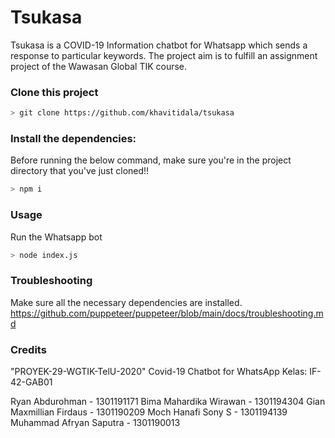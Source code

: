 # Tsukasa
Tsukasa is a COVID-19 Information chatbot for Whatsapp which sends a response to particular keywords. The project aim is to fulfill an assignment project of the Wawasan Global TIK course.

### Clone this project

```bash
> git clone https://github.com/khavitidala/tsukasa
```
### Install the dependencies:
Before running the below command, make sure you're in the project directory that
you've just cloned!!

```bash
> npm i
```

### Usage
Run the Whatsapp bot

```bash
> node index.js
```

### Troubleshooting
Make sure all the necessary dependencies are installed.
https://github.com/puppeteer/puppeteer/blob/main/docs/troubleshooting.md


### Credits
 "PROYEK-29-WGTIK-TelU-2020"
Covid-19 Chatbot for WhatsApp
Kelas: IF-42-GAB01

Ryan Abdurohman - 1301191171
Bima Mahardika Wirawan - 1301194304
Gian Maxmillian Firdaus - 1301190209
Moch Hanafi Sony S - 1301194139
Muhammad Afryan Saputra - 1301190013
